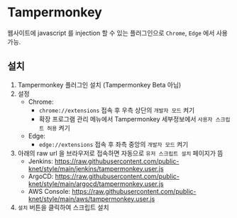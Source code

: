 # Tampermonkey

웹사이트에 javascript 를 injection 할 수 있는 플러그인으로 `Chrome`, `Edge` 에서 사용 가능.

## 설치

1. Tampermonkey 플러그인 설치 (Tampermonkey Beta 아님)
3. 설정
    * Chrome:
        * `chrome://extensions` 접속 후 우측 상단의 `개발자 모드` 켜기
        * 확장 프로그램 관리 메뉴에서 Tampermonkey 세부정보에서 `사용자 스크립트 허용` 켜기
    * Edge:
        * `edge://extensions` 접속 후 좌측 중앙의 `개발자 모드` 켜기
4. 아래의 raw url 을 브라우저로 접속하면 자동으로 `유저 스크립트 설치` 페이지가 뜸
    * Jenkins: https://raw.githubusercontent.com/public-knet/style/main/jenkins/tampermonkey.user.js
    * ArgoCD: https://raw.githubusercontent.com/public-knet/style/main/argocd/tampermonkey.user.js
    * AWS Console: https://raw.githubusercontent.com/public-knet/style/main/aws/tampermonkey.user.js
5. `설치` 버튼을 클릭하여 스크립트 설치